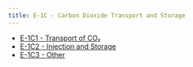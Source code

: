 ```yaml
---
title: E-1C - Carbon Dioxide Transport and Storage
---
```


- [E-1C1 - Transport of CO₂](/2-ipcc-mitigation-options/ipcc-2019-emissions/1-energy/1c-carbon-dioxide-transport-storage/1c1-transport-co2.md)
- [E-1C2 - Injection and Storage](/2-ipcc-mitigation-options/ipcc-2019-emissions/1-energy/1c-carbon-dioxide-transport-storage/1c2-injection-storage.md)
- [E-1C3 - Other](/2-ipcc-mitigation-options/ipcc-2019-emissions/1-energy/1c-carbon-dioxide-transport-storage/1c3-other.md)


